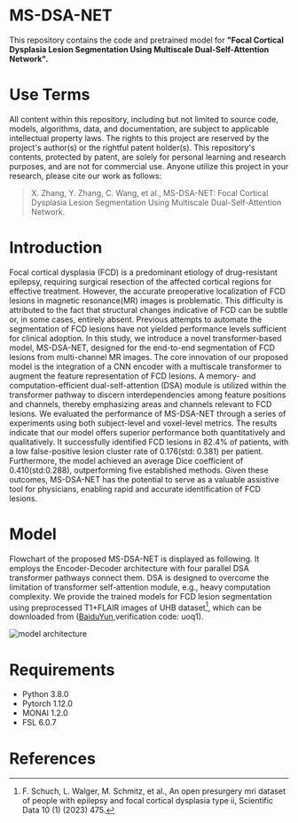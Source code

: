 # MS-DSA-NET

This repository contains the code and pretrained model for **"Focal Cortical Dysplasia Lesion Segmentation Using Multiscale Dual-Self-Attention Network".**


# **Use Terms**

All content within this repository, including but not limited to source code, models, algorithms, data, and documentation, are subject to applicable intellectual property laws. The rights to this project are reserved by the project's author(s) or the rightful patent holder(s). This repository's contents, protected by patent, are solely for personal learning and research purposes, and are not for commercial use. Anyone utilize this project in your research, please cite our work as follows:
> X. Zhang, Y. Zhang, C. Wang, et al., MS-DSA-NET: Focal Cortical Dysplasia Lesion Segmentation Using Multiscale Dual-Self-Attention Network.

# **Introduction**

Focal cortical dysplasia (FCD) is a predominant etiology of drug-resistant epilepsy, requiring surgical resection of the affected cortical regions for effective treatment. However, the accurate preoperative localization of FCD lesions in magnetic resonance(MR) images is problematic. This difficulty is attributed to the fact that structural changes indicative of FCD can be subtle or, in some cases, entirely absent. Previous attempts to automate the segmentation of FCD lesions have not yielded performance levels sufficient for clinical adoption. In this study, we introduce a novel transformer-based model, MS-DSA-NET, designed for the end-to-end segmentation of FCD lesions from multi-channel MR images. The core innovation of our proposed model is the integration of a CNN encoder with a multiscale transformer to augment the feature representation of FCD lesions. A memory- and computation-efficient dual-self-attention (DSA) module is utilized within the transformer pathway to discern interdependencies among feature positions and channels, thereby emphasizing areas and channels relevant to FCD lesions. We evaluated the performance of MS-DSA-NET through a series of experiments using both subject-level and voxel-level metrics. The results indicate that our model offers superior performance both quantitatively and qualitatively. It successfully identified FCD lesions in 82.4% of patients, with a low false-positive lesion cluster rate of 0.176(std: 0.381) per patient. Furthermore, the model achieved an average Dice coefficient of 0.410(std:0.288), outperforming five established methods. Given these outcomes, MS-DSA-NET has the potential to serve as a valuable assistive tool for physicians, enabling rapid and accurate identification of FCD lesions.

# **Model** 

Flowchart of the proposed MS-DSA-NET is displayed as following. It employs the Encoder-Decoder architecture with four parallel DSA transformer pathways connect them. DSA is designed to overcome the limitation of transformer self-attention module, e.g., heavy computation complexity. We provide the trained models for FCD lesion segmentation using preprocessed T1+FLAIR images of UHB dataset[^1], which can be downloaded from ([BaiduYun](https://pan.baidu.com/s/1jJWW6kdMxCp5wqV2oQRvmw),verification code: uoq1).

![model architecture](https://github.com/zhangxd0530/MS-DSA-NET/blob/main/model.png "model architecture")

# **Requirements**

- Python 3.8.0
- Pytorch 1.12.0
- MONAI 1.2.0
- FSL 6.0.7

# **References**
[^1]: F. Schuch, L. Walger, M. Schmitz, et al., An open presurgery mri dataset of people with epilepsy and focal cortical dysplasia type ii, Scientific Data 10 (1) (2023) 475.
